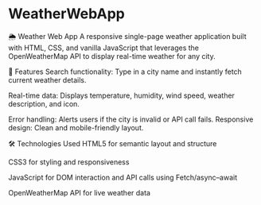 # WeatherWebApp
🌦️ Weather Web App
A responsive single-page weather application built with HTML, CSS, and vanilla JavaScript that leverages the OpenWeatherMap API to display real-time weather for any city.

🚀 Features
Search functionality: Type in a city name and instantly fetch current weather details.

Real-time data: Displays temperature, humidity, wind speed, weather description, and icon.

Error handling: Alerts users if the city is invalid or API call fails. 
Responsive design: Clean and mobile-friendly layout.

🛠️ Technologies Used
HTML5 for semantic layout and structure

CSS3  for styling and responsiveness 

JavaScript for DOM interaction and API calls using Fetch/async–await 

OpenWeatherMap API for live weather data
